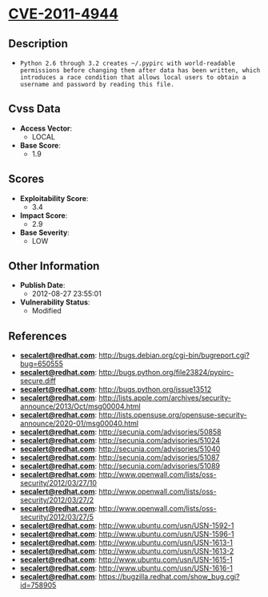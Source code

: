 
# [CVE-2011-4944](http://bugs.debian.org/cgi-bin/bugreport.cgi?bug=650555)

## Description

- `Python 2.6 through 3.2 creates ~/.pypirc with world-readable permissions before changing them after data has been written, which introduces a race condition that allows local users to obtain a username and password by reading this file.`

## Cvss Data

- **Access Vector**:
  - LOCAL
- **Base Score**:
  - 1.9

## Scores

- **Exploitability Score**:
  - 3.4
- **Impact Score**:
  - 2.9
- **Base Severity**:
  - LOW

## Other Information

- **Publish Date**:
  - 2012-08-27 23:55:01
- **Vulnerability Status**:
  - Modified

## References

- **secalert@redhat.com**: http://bugs.debian.org/cgi-bin/bugreport.cgi?bug=650555
- **secalert@redhat.com**: http://bugs.python.org/file23824/pypirc-secure.diff
- **secalert@redhat.com**: http://bugs.python.org/issue13512
- **secalert@redhat.com**: http://lists.apple.com/archives/security-announce/2013/Oct/msg00004.html
- **secalert@redhat.com**: http://lists.opensuse.org/opensuse-security-announce/2020-01/msg00040.html
- **secalert@redhat.com**: http://secunia.com/advisories/50858
- **secalert@redhat.com**: http://secunia.com/advisories/51024
- **secalert@redhat.com**: http://secunia.com/advisories/51040
- **secalert@redhat.com**: http://secunia.com/advisories/51087
- **secalert@redhat.com**: http://secunia.com/advisories/51089
- **secalert@redhat.com**: http://www.openwall.com/lists/oss-security/2012/03/27/10
- **secalert@redhat.com**: http://www.openwall.com/lists/oss-security/2012/03/27/2
- **secalert@redhat.com**: http://www.openwall.com/lists/oss-security/2012/03/27/5
- **secalert@redhat.com**: http://www.ubuntu.com/usn/USN-1592-1
- **secalert@redhat.com**: http://www.ubuntu.com/usn/USN-1596-1
- **secalert@redhat.com**: http://www.ubuntu.com/usn/USN-1613-1
- **secalert@redhat.com**: http://www.ubuntu.com/usn/USN-1613-2
- **secalert@redhat.com**: http://www.ubuntu.com/usn/USN-1615-1
- **secalert@redhat.com**: http://www.ubuntu.com/usn/USN-1616-1
- **secalert@redhat.com**: https://bugzilla.redhat.com/show_bug.cgi?id=758905
